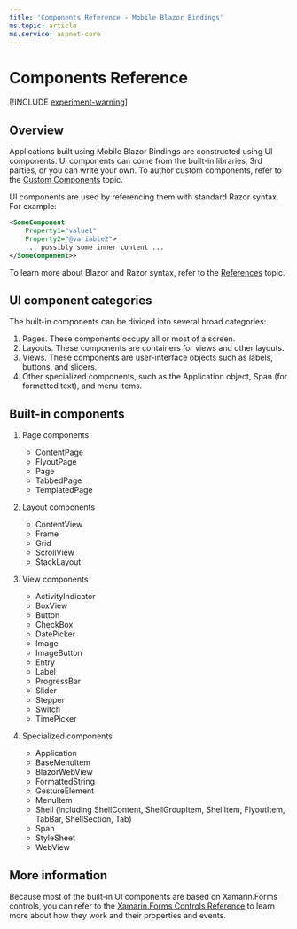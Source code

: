 ```yaml
---
title: 'Components Reference - Mobile Blazor Bindings'
ms.topic: article
ms.service: aspnet-core
---
```


# Components Reference

[!INCLUDE [experiment-warning](../includes/experiment-warning.md)]

## Overview

Applications built using Mobile Blazor Bindings are constructed using UI components. UI components can come from the built-in libraries, 3rd parties, or you can write your own. To author custom components, refer to the [Custom Components](../advanced/custom-components.md) topic.

UI components are used by referencing them with standard Razor syntax. For example:

```xml
<SomeComponent
    Property1="value1"
    Property2="@variable2">
    ... possibly some inner content ...
</SomeComponent>>
```

To learn more about Blazor and Razor syntax, refer to the [References](../advanced/references.md) topic.

## UI component categories

The built-in components can be divided into several broad categories:

1. Pages. These components occupy all or most of a screen.
1. Layouts. These components are containers for views and other layouts.
1. Views. These components are user-interface objects such as labels, buttons, and sliders.
1. Other specialized components, such as the Application object, Span (for formatted text), and menu items.

## Built-in components

1. Page components
   * ContentPage
   * FlyoutPage
   * Page
   * TabbedPage
   * TemplatedPage

1. Layout components
   * ContentView
   * Frame
   * Grid
   * ScrollView
   * StackLayout

1. View components
   * ActivityIndicator
   * BoxView
   * Button
   * CheckBox
   * DatePicker
   * Image
   * ImageButton
   * Entry
   * Label
   * ProgressBar
   * Slider
   * Stepper
   * Switch
   * TimePicker

1. Specialized components
   * Application
   * BaseMenuItem
   * BlazorWebView
   * FormattedString
   * GestureElement
   * MenuItem
   * Shell (including ShellContent, ShellGroupItem, ShellItem, FlyoutItem, TabBar, ShellSection, Tab)
   * Span
   * StyleSheet
   * WebView

## More information

Because most of the built-in UI components are based on Xamarin.Forms controls, you can refer to the [Xamarin.Forms Controls Reference](/xamarin/xamarin-forms/user-interface/controls/) to learn more about how they work and their properties and events.
